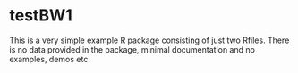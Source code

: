# testBW1

This is a very simple example R package consisting of just two Rfiles.  There is no data provided in the package, minimal documentation and no examples, demos etc.
